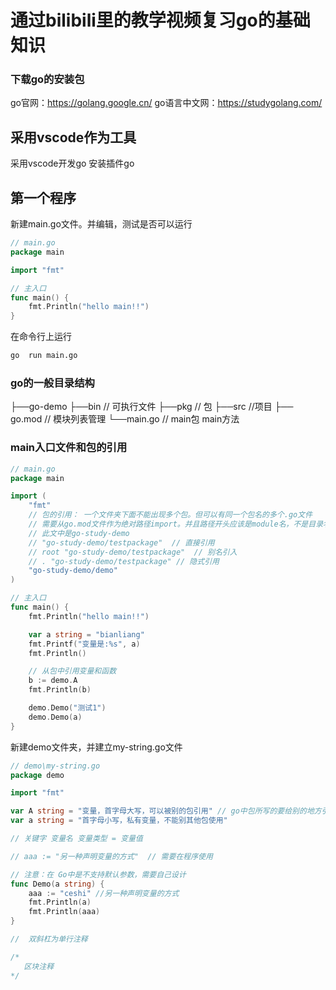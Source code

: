 # 通过bilibili里的教学视频复习go的基础知识
### 下载go的安装包
go官网：https://golang.google.cn/
go语言中文网：https://studygolang.com/
## 采用vscode作为工具
采用vscode开发go
安装插件go

## 第一个程序
新建main.go文件。并编辑，测试是否可以运行
```go
// main.go
package main

import "fmt"

// 主入口
func main() {
	fmt.Println("hello main!!")
}

```
在命令行上运行
```cmd
go  run main.go  
```

### go的一般目录结构
├──go-demo
    ├──bin  // 可执行文件
    ├──pkg  // 包
    ├──src  //项目
    ├── go.mod  // 模块列表管理
    └──main.go   // main包 main方法

###   main入口文件和包的引用
```go
// main.go
package main

import (
	"fmt"
	// 包的引用： 一个文件夹下面不能出现多个包。但可以有同一个包名的多个.go文件
	// 需要从go.mod文件作为绝对路径import。并且路径开头应该是module名，不是目录名
	// 此文中是go-study-demo
	// "go-study-demo/testpackage"  // 直接引用
	// root "go-study-demo/testpackage"  // 别名引入
	// . "go-study-demo/testpackage" // 隐式引用
	"go-study-demo/demo"
)

// 主入口
func main() {
	fmt.Println("hello main!!")

	var a string = "bianliang"
	fmt.Printf("变量是:%s", a)
	fmt.Println()

	// 从包中引用变量和函数
	b := demo.A
	fmt.Println(b)

	demo.Demo("测试1")
	demo.Demo(a)
}

```
 新建demo文件夹，并建立my-string.go文件
```go
// demo\my-string.go
package demo

import "fmt"

var A string = "变量，首字母大写，可以被别的包引用" // go中包所写的要给别的地方引用必须大写开头，就是共有变量，小写就是私有变量
var a string = "首字母小写，私有变量，不能别其他包使用"

// 关键字 变量名 变量类型 = 变量值

// aaa := "另一种声明变量的方式"  // 需要在程序使用

// 注意：在 Go中是不支持默认参数，需要自己设计
func Demo(a string) {
	aaa := "ceshi" //另一种声明变量的方式
	fmt.Println(a)
	fmt.Println(aaa)
}

//  双斜杠为单行注释

/*
   区块注释
*/

```